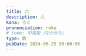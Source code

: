 ```yaml
---
title: 六
description: 六
kana: ろく
pronunciation: roku
# tone: 中高型（なかがた）
type: 数
pubDate: 2024-06-25 00:00:06
---
```

